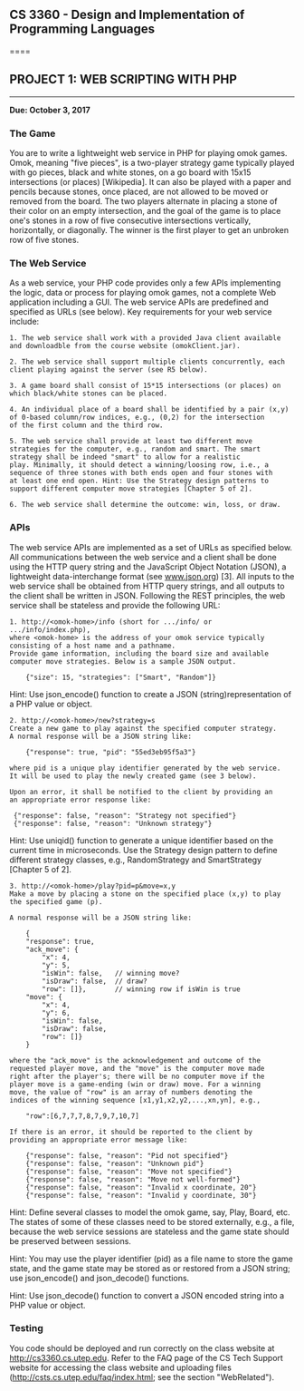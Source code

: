 ##  CS 3360 - Design and Implementation of Programming Languages
====
##	PROJECT 1: WEB SCRIPTING WITH PHP
----

**Due: October 3, 2017**

### The Game

You are to write a lightweight web service in PHP for playing omok
games. Omok, meaning "five pieces", is a two-player strategy game
typically played with go pieces, black and white stones, on a go board
with 15x15 intersections (or places) [Wikipedia]. It can also be
played with a paper and pencils because stones, once placed, are not
allowed to be moved or removed from the board. The two players
alternate in placing a stone of their color on an empty intersection,
and the goal of the game is to place one's stones in a row of five
consecutive intersections vertically, horizontally, or diagonally. The
winner is the first player to get an unbroken row of five stones.

### The Web Service

As a web service, your PHP code provides only a few APIs implementing
the logic, data or process for playing omok games, not a complete Web
application including a GUI. The web service APIs are predefined and
specified as URLs (see below). Key requirements for your web service
include:

	1. The web service shall work with a provided Java client available
	and downloadble from the course website (omokClient.jar).

	2. The web service shall support multiple clients concurrently, each
	client playing against the server (see R5 below). 

	3. A game board shall consist of 15*15 intersections (or places) on
	which black/white stones can be placed.

	4. An individual place of a board shall be identified by a pair (x,y)
	of 0-based column/row indices, e.g., (0,2) for the intersection
	of the first column and the third row.

	5. The web service shall provide at least two different move
	strategies for the computer, e.g., random and smart. The smart
	strategy shall be indeed "smart" to allow for a realistic
	play. Minimally, it should detect a winning/loosing row, i.e., a
	sequence of three stones with both ends open and four stones with
	at least one end open. Hint: Use the Strategy design patterns to
	support different computer move strategies [Chapter 5 of 2].

	6. The web service shall determine the outcome: win, loss, or draw.
	
### APIs

The web service APIs are implemented as a set of URLs as specified
below. All communications between the web service and a client shall
be done using the HTTP query string and the JavaScript Object Notation
(JSON), a lightweight data-interchange format (see www.json.org)
[3]. All inputs to the web service shall be obtained from HTTP query
strings, and all outputs to the client shall be written in
JSON. Following the REST principles, the web service shall be
stateless and provide the following URL:

	1. http://<omok-home>/info (short for .../info/ or .../info/index.php),
	where <omok-home> is the address of your omok service typically
	consisting of a host name and a pathname.
	Provide game information, including the board size and available
	computer move strategies. Below is a sample JSON output.
	
		{"size": 15, "strategies": ["Smart", "Random"]}

Hint: Use json_encode() function to create a JSON (string)representation 
of a PHP value or object.

	2. http://<omok-home>/new?strategy=s
	Create a new game to play against the specified computer strategy.
	A normal response will be a JSON string like:

		{"response": true, "pid": "55ed3eb95f5a3"}
     
	where pid is a unique play identifier generated by the web service. 
	It will be used to play the newly created game (see 3 below).

	Upon an error, it shall be notified to the client by providing an
	an appropriate error response like:

     {"response": false, "reason": "Strategy not specified"}
     {"response": false, "reason": "Unknown strategy"}

Hint: Use uniqid() function to generate a unique identifier based on the 
current time in microseconds. Use the Strategy design pattern to define 
different strategy classes, e.g., RandomStrategy and SmartStrategy 
[Chapter 5 of 2].

	3. http://<omok-home>/play?pid=p&move=x,y
	Make a move by placing a stone on the specified place (x,y) to play
	the specified game (p).

	A normal response will be a JSON string like:
     
		{
		"response": true,
		"ack_move": {
			"x": 4, 
			"y": 5, 
			"isWin": false,   // winning move?
			"isDraw": false,  // draw?
			"row": []},       // winning row if isWin is true
		"move": {
			"x": 4, 
			"y": 6, 
			"isWin": false, 
			"isDraw": false, 
			"row": []}
		}

	where the "ack_move" is the acknowledgement and outcome of the
	requested player move, and the "move" is the computer move made
	right after the player's; there will be no computer move if the
	player move is a game-ending (win or draw) move. For a winning
	move, the value of "row" is an array of numbers denoting the
	indices of the winning sequence [x1,y1,x2,y2,...,xn,yn], e.g.,

		"row":[6,7,7,7,8,7,9,7,10,7]

	If there is an error, it should be reported to the client by
	providing an appropriate error message like:

		{"response": false, "reason": "Pid not specified"}
		{"response": false, "reason": "Unknown pid"}
		{"response": false, "reason": "Move not specified"}
		{"response": false, "reason": "Move not well-formed"}
		{"response": false, "reason": "Invalid x coordinate, 20"}
		{"response": false, "reason": "Invalid y coordinate, 30"}

Hint: Define several classes to model the omok game, say, Play, Board, etc. The 
states of some of these classes need to be stored externally, e.g., a file, 
because the web service sessions are stateless and the game state should be 
preserved between sessions.

Hint: You may use the player identifier (pid) as a file name to store the game 
state, and the game state may be stored as or restored from a JSON string; use 
json_encode() and json_decode() functions.

Hint: Use json_decode() function to convert a JSON encoded string into a PHP 
value or object.

### Testing
 
You code should be deployed and run correctly on the class website
at http://cs3360.cs.utep.edu. Refer to the FAQ page of the CS Tech
Support website for accessing the class website and uploading files
(http://csts.cs.utep.edu/faq/index.html; see the section "WebRelated").